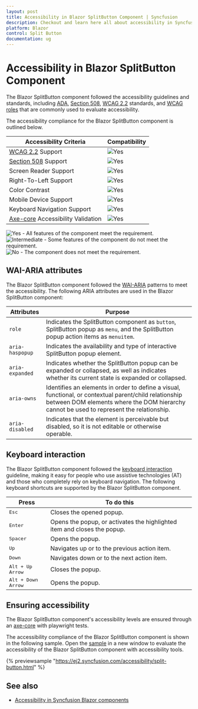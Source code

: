 ```yaml
---
layout: post
title: Accessibility in Blazor SplitButton Component | Syncfusion
description: Checkout and learn here all about accessibility in Syncfusion Blazor SplitButton component and more.
platform: Blazor
control: Split Button
documentation: ug
---
```


# Accessibility in Blazor SplitButton Component

The Blazor SplitButton component followed the accessibility guidelines and standards, including [ADA](https://www.ada.gov/), [Section 508](https://www.section508.gov/), [WCAG 2.2](https://www.w3.org/TR/WCAG22/) standards, and [WCAG roles](https://www.w3.org/TR/wai-aria/#roles) that are commonly used to evaluate accessibility.

The accessibility compliance for the Blazor SplitButton component is outlined below.

| Accessibility Criteria | Compatibility |
| -- | -- |
| [WCAG 2.2](https://www.w3.org/TR/WCAG22/) Support | <img src="https://cdn.syncfusion.com/content/images/landing-page/yes.png" alt="Yes"> |
| [Section 508](https://www.section508.gov/) Support | <img src="https://cdn.syncfusion.com/content/images/landing-page/yes.png" alt="Yes"> |
| Screen Reader Support | <img src="https://cdn.syncfusion.com/content/images/landing-page/yes.png" alt="Yes"> |
| Right-To-Left Support | <img src="https://cdn.syncfusion.com/content/images/landing-page/yes.png" alt="Yes"> |
| Color Contrast | <img src="https://cdn.syncfusion.com/content/images/landing-page/yes.png" alt="Yes"> |
| Mobile Device Support | <img src="https://cdn.syncfusion.com/content/images/landing-page/yes.png" alt="Yes"> |
| Keyboard Navigation Support | <img src="https://cdn.syncfusion.com/content/images/landing-page/yes.png" alt="Yes"> |
| [Axe-core](https://www.npmjs.com/package/axe-core) Accessibility Validation | <img src="https://cdn.syncfusion.com/content/images/landing-page/yes.png" alt="Yes"> |

<style>
    .post .post-content img {
        display: inline-block;
        margin: 0.5em 0;
    }
</style>
<div><img src="https://cdn.syncfusion.com/content/images/landing-page/yes.png" alt="Yes"> - All features of the component meet the requirement.</div>

<div><img src="https://cdn.syncfusion.com/content/images/landing-page/intermediate.png" alt="Intermediate"> - Some features of the component do not meet the requirement.</div>

<div><img src="https://cdn.syncfusion.com/content/images/landing-page/no.png" alt="No"> - The component does not meet the requirement.</div>

## WAI-ARIA attributes

The Blazor SplitButton component followed the [WAI-ARIA](https://www.w3.org/WAI/ARIA/apg/patterns/radio/) patterns to meet the accessibility. The following ARIA attributes are used in the Blazor SplitButton component:

| Attributes | Purpose |
| --- | --- |
| `role` | Indicates the SplitButton component as `button`, SplitButton popup as `menu`, and the SplitButton popup action items as `menuitem`. |
| `aria-haspopup` | Indicates the availability and type of interactive SplitButton popup element. |
| `aria-expanded` | Indicates whether the SplitButton popup can be expanded or collapsed, as well as indicates whether its current state is expanded or collapsed. |
| `aria-owns` | Identifies an elements in order to define a visual, functional, or contextual parent/child relationship between DOM elements where the DOM hierarchy cannot be used to represent the relationship. |
| `aria-disabled` | Indicates that the element is perceivable but disabled, so it is not editable or otherwise operable. |

## Keyboard interaction

The Blazor SplitButton component followed the [keyboard interaction](https://www.w3.org/WAI/ARIA/apg/patterns/radio/#keyboardinteraction) guideline, making it easy for people who use assistive technologies (AT) and those who completely rely on keyboard navigation. The following keyboard shortcuts are supported by the Blazor SplitButton component.

| **Press** | **To do this** |
| --- | --- |
| <kbd>Esc</kbd> | Closes the opened popup. |
| <kbd>Enter</kbd> | Opens the popup, or activates the highlighted item and closes the popup. |
| <kbd>Spacer</kbd> | Opens the popup. |
| <kbd>Up</kbd> | Navigates up or to the previous action item. |
| <kbd>Down</kbd> | Navigates down or to the next action item. |
| <kbd>Alt + Up Arrow</kbd> | Closes the popup. |
| <kbd>Alt + Down Arrow</kbd> | Opens the popup. |

## Ensuring accessibility

The Blazor SplitButton component's accessibility levels are ensured through an [axe-core](https://www.nuget.org/packages/Deque.AxeCore.Playwright) with playwright tests.

The accessibility compliance of the Blazor SplitButton component is shown in the following sample. Open the [sample](https://blazor.syncfusion.com/accessibility/split-button) in a new window to evaluate the accessibility of the Blazor SplitButton component with accessibility tools.

{% previewsample "https://ej2.syncfusion.com/accessibility/split-button.html" %}

## See also

* [Accessibility in Syncfusion Blazor components](https://blazor.syncfusion.com/documentation/common/accessibility)